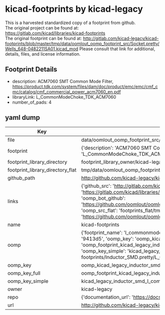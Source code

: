 # kicad-footprints by kicad-legacy  
This is a harvested standardized copy of a footprint from github.  
The original project can be found at:  
https://gitlab.com/kicad/libraries/kicad-footprints  
The original footprint can be found at:
http://gitlab.com/kicad-legacy/kicad-footprints/blob/master/tmp/data/oomlout_oomp_footprint_src/Socket.pretty/Wells_648-0482211SA01.kicad_mod
Please consult that link for additional, details, files, and license information.  
## Footprint Details
* description: ACM7060 SMT Common Mode Filter, https://product.tdk.com/system/files/dam/doc/product/emc/emc/cmf_cmc/catalog/cmf_commercial_power_acm7060_en.pdf  
* libraryLink: L_CommonModeChoke_TDK_ACM7060  
* number_of_pads: 4  
## yaml dump  
| Key | Value |  
| --- | --- |  
| file | data/oomlout_oomp_footprint_src/kicad-footprints/Inductor_SMD.pretty/L_CommonModeChoke_TDK_ACM7060.kicad_mod |  
| footprint | {'description': 'ACM7060 SMT Common Mode Filter, https://product.tdk.com/system/files/dam/doc/product/emc/emc/cmf_cmc/catalog/cmf_commercial_power_acm7060_en.pdf', 'libraryLink': 'L_CommonModeChoke_TDK_ACM7060', 'number_of_pads': 4} |  
| footprint_library_directory | footprint_library_owner/kicad-legacy_kicad-footprints |  
| footprint_library_directory_flat | tmp/data/oomlout_oomp_footprint_src/footprints_flat/kicad_legacy_inductor_smd_l_commonmodechoke_tdk_acm7060/working |  
| github_path | http://github.com/kicad-legacy/kicad-footprints/blob/master/tmp/data/oomlout_oomp_footprint_src/Inductor_SMD.pretty/L_CommonModeChoke_TDK_ACM7060.kicad_mod |  
| links | {'github_src': 'http://gitlab.com/kicad-legacy/kicad-footprints/blob/master/tmp/data/oomlout_oomp_footprint_src/Socket.pretty/Wells_648-0482211SA01.kicad_mod', 'github_src_repo': 'https://gitlab.com/kicad/libraries/kicad-footprints', 'oomp_bot': 'tmp/data/oomlout_oomp_footprint_src/footprints/kicad_legacy_inductor_smd_l_commonmodechoke_tdk_acm7060/working', 'oomp_bot_github': 'https://github.com/oomlout/oomlout_oomp_footprint_bot/tree/main/tmp/data/oomlout_oomp_footprint_src/footprints/kicad_legacy_inductor_smd_l_commonmodechoke_tdk_acm7060/working', 'oomp_src_flat': 'footprints_flat/tmp/data/oomlout_oomp_footprint_src/footprints_flat/kicad_legacy_inductor_smd_l_commonmodechoke_tdk_acm7060/working', 'oomp_src_flat_github': 'https://github.com/oomlout/oomlout_oomp_footprint_src/tree/main/tmp/data/oomlout_oomp_footprint_src/footprints_flat/kicad_legacy_inductor_smd_l_commonmodechoke_tdk_acm7060/working'} |  
| name | kicad-footprints |  
| oomp | {'footprint_name': 'l_commonmodechoke_tdk_acm7060', 'library_name': 'inductor_smd', 'md5': '9413d5d3b7b8eff8c578c2229252263b', 'md5_10': '9413d5d3b7', 'md5_5': '9413d', 'md5_6': '9413d5', 'oomp_key': 'oomp_kicad_legacy_inductor_smd_l_commonmodechoke_tdk_acm7060', 'oomp_key_extra': 'oomp_footprint_kicad_legacy_inductor_smd_l_commonmodechoke_tdk_acm7060', 'oomp_key_full': 'oomp_footprint_kicad_legacy_inductor_smd_l_commonmodechoke_tdk_acm7060_9413d5', 'oomp_key_simple': 'kicad_legacy_inductor_smd_l_commonmodechoke_tdk_acm7060', 'original_filename': 'data/oomlout_oomp_footprint_src/kicad-footprints/Inductor_SMD.pretty/L_CommonModeChoke_TDK_ACM7060.kicad_mod', 'owner_name': 'kicad_legacy'} |  
| oomp_key | oomp_kicad_legacy_inductor_smd_l_commonmodechoke_tdk_acm7060 |  
| oomp_key_full | oomp_footprint_kicad_legacy_inductor_smd_l_commonmodechoke_tdk_acm7060 |  
| oomp_key_simple | kicad_legacy_inductor_smd_l_commonmodechoke_tdk_acm7060 |  
| owner | kicad-legacy |  
| repo | {'documentation_url': 'https://docs.github.com/rest/repos/repos#get-a-repository', 'message': 'Not Found'} |  
| url | http://github.com/kicad-legacy/kicad-footprints |  

